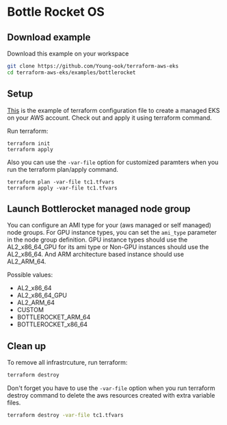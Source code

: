 # Bottle Rocket OS

## Download example
Download this example on your workspace
```sh
git clone https://github.com/Young-ook/terraform-aws-eks
cd terraform-aws-eks/examples/bottlerocket
```

## Setup
[This](https://github.com/Young-ook/terraform-aws-eks/blob/main/examples/bottlerocket/main.tf) is the example of terraform configuration file to create a managed EKS on your AWS account. Check out and apply it using terraform command.

Run terraform:
```
terraform init
terraform apply
```
Also you can use the `-var-file` option for customized paramters when you run the terraform plan/apply command.
```
terraform plan -var-file tc1.tfvars
terraform apply -var-file tc1.tfvars
```

## Launch Bottlerocket managed node group
You can configure an AMI type for your (aws managed or self managed) node groups. For GPU instance types, you can set the `ami_type` parameter in the node group definition. GPU instance types should use the AL2_x86_64_GPU for its ami type or Non-GPU instances should use the AL2_x86_64. And ARM architecture based instance should use AL2_ARM_64.

Possible values:
- AL2_x86_64
- AL2_x86_64_GPU
- AL2_ARM_64
- CUSTOM
- BOTTLEROCKET_ARM_64
- BOTTLEROCKET_x86_64

## Clean up
To remove all infrastrcuture, run terraform:
```sh
terraform destroy
```
Don't forget you have to use the `-var-file` option when you run terraform destroy command to delete the aws resources created with extra variable files.
```sh
terraform destroy -var-file tc1.tfvars
```
